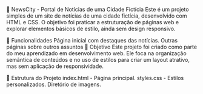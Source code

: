 📰 NewsCity - Portal de Notícias de uma Cidade Fictícia
Este é um projeto simples de um site de notícias de uma cidade fictícia, desenvolvido com HTML e CSS. O objetivo foi praticar a estruturação de páginas web e explorar elementos básicos de estilo, ainda sem design responsivo.

🌟 Funcionalidades
Página inicial com destaques das notícias.
Outras páginas sobre outros assuntos 
🎯 Objetivo
Este projeto foi criado como parte do meu aprendizado em desenvolvimento web. Ele foca na organização semântica de conteúdos e no uso de estilos para criar um layout atrativo, mas sem aplicação de responsividade.

📂 Estrutura do Projeto
index.html - Página principal.
styles.css - Estilos personalizados.
Diretório de imagens.

